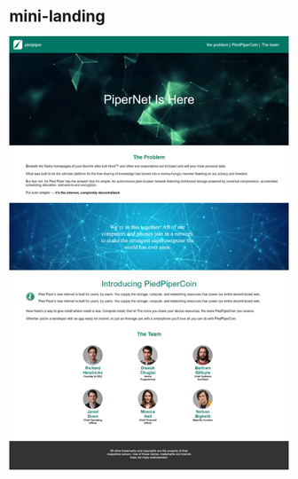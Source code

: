 # mini-landing

<img src="screencapture-localhost-63342-domains-localhost-index-html-2023-02-28-13_02_40.png">

